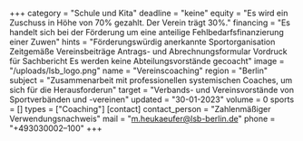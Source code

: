 +++
category = "Schule und Kita"
deadline = "keine"
equity = "Es wird ein Zuschuss in Höhe von 70% gezahlt. Der Verein trägt 30%."
financing = "Es handelt sich bei der Förderung um eine anteilige Fehlbedarfsfinanzierung einer Zuwen"
hints = "Förderungswürdig anerkannte Sportorganisation Zeitgemäße Vereinsbeiträge Antrags- und Abrechnungsformular Vordruck für Sachbericht Es werden keine Abteilungsvorstände gecoacht"
image = "/uploads/lsb_logo.png"
name = "Vereinscoaching"
region = "Berlin"
subject = "Zusammenarbeit mit professionellen systemischen Coaches, um sich für die Herausforderun"
target = "Verbands- und Vereinsvorstände von Sportverbänden und -vereinen"
updated = "30-01-2023"
volume = 0
sports = []
types = ["Coaching"]
[contact]
contact_person = "Zahlenmäßiger Verwendungsnachweis"
mail = "m.heukaeufer@lsb-berlin.de"
phone = "+493030002–100"
+++